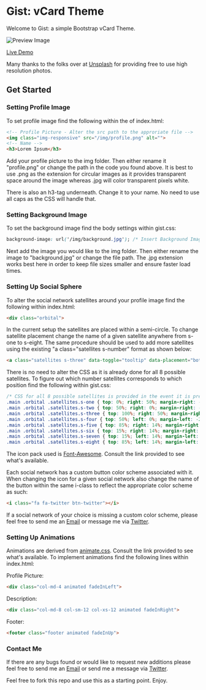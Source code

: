# Gist: vCard Theme

Welcome to Gist: a simple Bootstrap vCard Theme.

![Preview Image](http://pranavrele.github.io/gist/img/preview.png)

[Live Demo](http://pranavrele.github.io/gist/)

Many thanks to the folks over at [Unsplash](https://unsplash.com) for providing free to use high resolution photos.

## Get Started

### Setting Profile Image

To set profile image find the following within the <body> of index.html:

```html
<!-- Profile Picture - Alter the src path to the approriate file -->
<img class="img-responsive" src="/img/profile.png" alt="">
<!-- Name -->
<h3>Lorem Ipsum</h3>
```

Add your profile picture to the img folder. Then either rename it "profile.png" or change the path in the code you found above. It is best to use .png as the extension for circular images as it provides transparent space around the image whereas .jpg will color transparent pixels white.

There is also an h3-tag underneath. Change it to your name. No need to use all caps as the CSS will handle that. 

### Setting Background Image

To set the background image find the body settings within gist.css:

```css
background-image: url('/img/background.jpg'); /* Insert Background Image */
```

Next add the image you would like to the img folder. Then either rename the image to "background.jpg" or change the file path. The .jpg extension works best here in order to keep file sizes smaller and ensure faster load times.


### Setting Up Social Sphere

To alter the social network satellites around your profile image find the following within index.html:

```html
<div class="orbital">
```
In the current setup the satellites are placed within a semi-circle. To change satellite placement change the name of a given satellite anywhere from s-one to s-eight. The same procedure should be used to add more satellites using the existing "a class="satellites s-number" format as shown below:

```html
<a class="satellites s-three" data-toggle="tooltip" data-placement="bottom" title="Download Theme" href="https://github.com/pranavrele/gist">
```

There is no need to alter the CSS as it is already done for all 8 possible satellites. To figure out which number satellites corresponds to which position find the following within gist.css:

```css
/* CSS for all 8 possible satellites is provided in the event it is preferred or if orientation of the user image is to be changed */
.main .orbital .satellites.s-one { top: 0%; right: 50%; margin-right: -25px } /* North */
.main .orbital .satellites.s-two { top: 50%; right: 0%; margin-right: -25px } /* East */
.main .orbital .satellites.s-three { top: 100%; right: 50%; margin-right: -25px } /* South */
.main .orbital .satellites.s-four { top: 50%; left: 0%; margin-left: -25px } /* West */
.main .orbital .satellites.s-five { top: 85%; right: 14%; margin-right: -25px } /* South East */
.main .orbital .satellites.s-six { top: 15%; right: 14%; margin-right: -25px } /* North East */
.main .orbital .satellites.s-seven { top: 15%; left: 14%; margin-left: -25px } /* North West */
.main .orbital .satellites.s-eight { top: 85%; left: 14%; margin-left: -25px } /* South West */
```

The icon pack used is [Font-Awesome](http://fortawesome.github.io/Font-Awesome/icons/). Consult the link provided to see what's available.

Each social network has a custom button color scheme associated with it. When changing the icon for a given social network also change the name of the button within the same i-class to reflect the appropriate color scheme as such:

```html
<i class="fa fa-twitter btn-twitter"></i>
``` 

If a social network of your choice is missing a custom color scheme, please feel free to send me an [Email](mailto:pranavrele@gmail.com) or message me via [Twitter](https://twitter.com/pranavrele).

### Setting Up Animations

Animations are derived from [animate.css](https://daneden.github.io/animate.css/). Consult the link provided to see what's available. To implement animations find the following lines within index.html:

Profile Picture:
```html
<div class="col-md-4 animated fadeInLeft">
```

Description:
```html
<div class="col-md-8 col-sm-12 col-xs-12 animated fadeInRight">
```

Footer:
```html
<footer class="footer animated fadeInUp">
```

### Contact Me

If there are any bugs found or would like to request new additions please feel free to send me an [Email](mailto:pranavrele@gmail.com) or send me a message via [Twitter](https://twitter.com/pranavrele).

Feel free to fork this repo and use this as a starting point. Enjoy.  